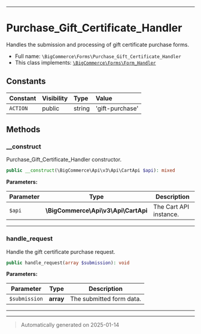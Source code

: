 ***

# Purchase_Gift_Certificate_Handler

Handles the submission and processing of gift certificate purchase forms.



* Full name: `\BigCommerce\Forms\Purchase_Gift_Certificate_Handler`
* This class implements:
[`\BigCommerce\Forms\Form_Handler`](./classes/BigCommerce/Forms/Form_Handler.md)


## Constants

| Constant | Visibility | Type | Value |
|:---------|:-----------|:-----|:------|
|`ACTION`|public|string|&#039;gift-purchase&#039;|


## Methods


### __construct

Purchase_Gift_Certificate_Handler constructor.

```php
public __construct(\BigCommerce\Api\v3\Api\CartApi $api): mixed
```








**Parameters:**

| Parameter | Type | Description |
|-----------|------|-------------|
| `$api` | **\BigCommerce\Api\v3\Api\CartApi** | The Cart API instance. |





***

### handle_request

Handle the gift certificate purchase request.

```php
public handle_request(array $submission): void
```








**Parameters:**

| Parameter | Type | Description |
|-----------|------|-------------|
| `$submission` | **array** | The submitted form data. |





***


***
> Automatically generated on 2025-01-14
